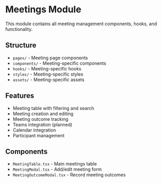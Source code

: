 # Meetings Module

This module contains all meeting management components, hooks, and functionality.

## Structure

- `pages/` - Meeting page components
- `components/` - Meeting-specific components
- `hooks/` - Meeting-specific hooks
- `styles/` - Meeting-specific styles
- `assets/` - Meeting-specific assets

## Features

- Meeting table with filtering and search
- Meeting creation and editing
- Meeting outcome tracking
- Teams integration (planned)
- Calendar integration
- Participant management

## Components

- `MeetingTable.tsx` - Main meetings table
- `MeetingModal.tsx` - Add/edit meeting form
- `MeetingOutcomeModal.tsx` - Record meeting outcomes